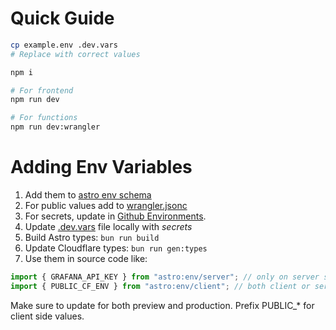 
# Quick Guide
```bash
cp example.env .dev.vars
# Replace with correct values

npm i

# For frontend
npm run dev

# For functions
npm run dev:wrangler
```

# Adding Env Variables
1. Add them to [astro env schema](./astro-env-schema.ts)
2. For public values add to [wrangler.jsonc](wrangler.jsonc)
3. For secrets, update in [Github Environments](https://github.com/catFurr/sonacove/settings/environments).
4. Update [.dev.vars](./.dev.vars) file locally with *secrets*
5. Build Astro types: `bun run build`
6. Update Cloudflare types: `bun run gen:types`
7. Use them in source code like:
```ts
import { GRAFANA_API_KEY } from "astro:env/server"; // only on server side
import { PUBLIC_CF_ENV } from "astro:env/client"; // both client or server side
```

Make sure to update for both preview and production. Prefix PUBLIC_* for client side values.

